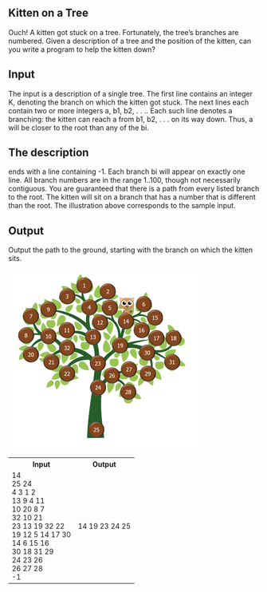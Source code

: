 ## Kitten on a Tree
Ouch! A kitten got stuck on a tree. Fortunately, the
tree’s branches are numbered. Given a description
of a tree and the position of the kitten, can you write
a program to help the kitten down?
## Input
The input is a description of a single tree. The first
line contains an integer K, denoting the branch on
which the kitten got stuck. The next lines each contain two or more integers a, b1, b2, . . .. Each such
line denotes a branching: the kitten can reach a
from b1, b2, . . . on its way down. Thus, a will be
closer to the root than any of the bi.
## The description
ends with a line containing -1. Each branch bi will
appear on exactly one line. All branch numbers are
in the range 1..100, though not necessarily contiguous. You are guaranteed that there is a path from
every listed branch to the root. The kitten will sit
on a branch that has a number that is different than the root.
The illustration above corresponds to the sample input.
## Output
Output the path to the ground, starting with the branch on which the kitten sits.

<img src = "Kitten_Tree.png">

<table> 
<tr><th>Input</th><th>Output</th></tr>
<tr>
  <td>
14 <br>
25 24 <br>
4 3 1 2 <br>
13 9 4 11 <br>
10 20 8 7 <br>
32 10 21 <br>
23 13 19 32 22 <br>
19 12 5 14 17 30 <br>
14 6 15 16 <br>
30 18 31 29 <br>
24 23 26 <br>
26 27 28 <br>
-1 <br>
</td>
  <td>14 19 23 24 25</td>
</tr>